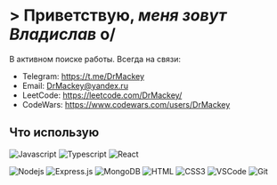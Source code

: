 # &gt; Приветствую, _меня зовут Владислав_ o/

В активном поиске работы. Всегда на связи:
- Telegram: https://t.me/DrMackey
- Email: DrMackey@yandex.ru
- LeetCode: https://leetcode.com/DrMackey/
- CodeWars: https://www.codewars.com/users/DrMackey

<!-- ## О себе

Я был тем самым человеком, который 2 часа добирался до офиса, не испытывал симпатий к коллегам, каждый рабочий день тонул в груде бумаг и ждал вечера пятницы. 

Раздумывая над тем, что можно сделать, уловил себя на мысли, что еще со школьных времен, мне было любопытно поковыряться в консоли браузера на сайтах и разобраться как они работают. С этого момента сделал твердый шаг, освоить профессию фронтенд разработчика и еще не пожалел об этом ни разу.

Изучил множество технологий: Git, NPM, CRA; Основы: JS, CSS; Разобрался в фреймворке React; Потрогал Backend разработку на Node.js, Express. И это все сопровождалось с большим количеством коммуникации между коллегами и опытными менторами.

Помню приятные вечера, когда с коллегами несколько часов к ряду, обсуждали успешно сданные работы. Казалось бы, только начал этот путь, а уже моя решимость найти команду приятных ребят таких же разработчиков как и я, резко взлетает до небес. Так и вижу, как можно было бы на досуге обсудить с коллегами новый выпуск подкаста “Веб-стандарты”, а после обменяться новыми разработками в своих pet-проектах.

Моя цель - добиться успехов на фронте Frontend-разработки, а после осовить просторы Backend`а. -->

## Что использую

![Javascript](https://img.shields.io/badge/Javascript-F0DB4F?style=for-the-badge&labelColor=black&logo=javascript&logoColor=F0DB4F)
![Typescript](https://img.shields.io/badge/Typescript-007acc?style=for-the-badge&labelColor=black&logo=typescript&logoColor=007acc)
![React](https://img.shields.io/badge/-React-61DBFB?style=for-the-badge&labelColor=black&logo=react&logoColor=61DBFB)
 <!-- ![React Native](https://img.shields.io/badge/React_Native-20232A?style=for-the-badge&logo=react&logoColor=61DAFB)
 ![Next.js](https://img.shields.io/badge/next.js-000000?style=for-the-badge&logo=nextdotjs&logoColor=white) -->
![Nodejs](https://img.shields.io/badge/Nodejs-3C873A?style=for-the-badge&labelColor=black&logo=node.js&logoColor=3C873A)
![Express.js](https://img.shields.io/badge/Express.js-000000?style=for-the-badge&logo=express&logoColor=white)
![MongoDB](https://img.shields.io/badge/MongoDB-4EA94B?style=for-the-badge&logo=mongodb&logoColor=white)
![HTML](https://img.shields.io/badge/HTML5-E34F26?style=for-the-badge&logo=html5&logoColor=white)
![CSS3](https://img.shields.io/badge/CSS3-1572B6?style=for-the-badge&logo=css3&logoColor=white)
![VSCode](https://img.shields.io/badge/Visual_Studio-0078d7?style=for-the-badge&logo=visual%20studio&logoColor=white)
![Git](https://img.shields.io/badge/Git-F05032?style=for-the-badge&logo=git&logoColor=white)
